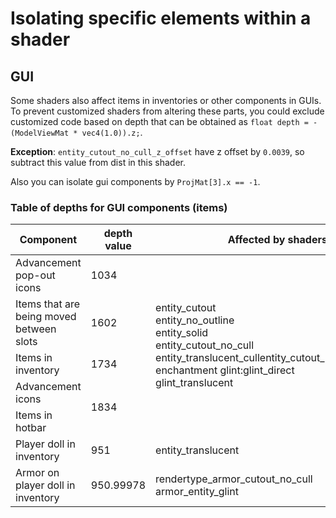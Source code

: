 # Isolating specific elements within a shader

## GUI
Some shaders also affect items in inventories or other components in GUIs. To prevent customized shaders from altering these parts, you could exclude customized code based on depth that can be obtained as `float depth = -(ModelViewMat * vec4(1.0)).z;`.

**Exception**: `entity_cutout_no_cull_z_offset` have z offset by `0.0039`, so subtract this value from dist in this shader.

Also you can isolate gui components by `ProjMat[3].x == -1`.

### Table of depths for GUI components (items)
<table>
<thead>
  <tr>
    <th>Component</th>
    <th>depth value</th>
    <th>Affected by shaders</th>
  </tr>
</thead>
<tbody>
  <tr>
    <td>Advancement pop-out icons</td>
    <td>1034</td>
    <td rowspan="5">entity_cutout<br>entity_no_outline<br>entity_solid<br>entity_cutout_no_cull<br>entity_translucent_cullentity_cutout_no_cull_z_offset<br>enchantment glint:glint_direct <br>glint_translucent</td>
  </tr>
  <tr>
    <td>Items that are being moved between slots</td>
    <td>1602</td>
  </tr>
  <tr>
    <td>Items in inventory</td>
    <td>1734</td>
  </tr>
  <tr>
    <td>Advancement icons</td>
    <td rowspan="2">1834</td>
  </tr>
  <tr>
    <td>Items in hotbar</td>
  </tr>
  <tr>
    <td>Player doll in inventory</td>
    <td>951</td>
    <td>entity_translucent</td>
  </tr>
  <tr>
    <td>Armor on player doll in inventory</td>
    <td>950.99978</td>
    <td>rendertype_armor_cutout_no_cull<br>armor_entity_glint</td>
  </tr>
</tbody>
</table>